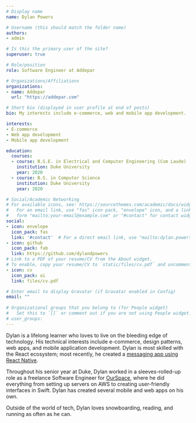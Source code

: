 ```yaml
---
# Display name
name: Dylan Powers

# Username (this should match the folder name)
authors:
- admin

# Is this the primary user of the site?
superuser: true

# Role/position
role: Software Engineer at Addepar

# Organizations/Affiliations
organizations:
- name: Addepar
  url: "https://addepar.com"

# Short bio (displayed in user profile at end of posts)
bio: My interests include e-commerce, web and mobile app development.

interests:
- E-commerce
- Web app development
- Mobile app development

education:
  courses:
  - course: B.S.E. in Electrical and Computer Engineering (Cum Laude)
    institution: Duke University
    year: 2020
  - course: B.S. in Computer Science
    institution: Duke University
    year: 2020

# Social/Academic Networking
# For available icons, see: https://sourcethemes.com/academic/docs/widgets/#icons
#   For an email link, use "fas" icon pack, "envelope" icon, and a link in the
#   form "mailto:your-email@example.com" or "#contact" for contact widget.
social:
- icon: envelope
  icon_pack: fas
  link: '#contact'  # For a direct email link, use "mailto:dylan.powers@duke.edu".
- icon: github
  icon_pack: fab
  link: https://github.com/dylandpowers
# Link to a PDF of your resume/CV from the About widget.
# To enable, copy your resume/CV to `static/files/cv.pdf` and uncomment the lines below.  
- icon: cv
  icon_pack: ai
  link: files/cv.pdf

# Enter email to display Gravatar (if Gravatar enabled in Config)
email: ""
  
# Organizational groups that you belong to (for People widget)
#   Set this to `[]` or comment out if you are not using People widget.  
# user_groups:
---
```


Dylan is a lifelong learner who loves to live on the bleeding edge of technology. His technical interests include e-commerce, design patterns, web apps, and mobile application development. Dylan is most skilled with the React ecosystem; most recently, he created a [messaging app using React Native](https://github.com/dylandpowers/rn-messenger).

Throughout his senior year at Duke, Dylan worked in a sleeves-rolled-up role as a freelance Software Engineer for [OurSpace](https://ourspaceapp.com), where he did everything from setting up servers on AWS to creating user-friendly interfaces in Swift. Dylan has created several mobile and web apps on his own.

Outside of the world of tech, Dylan loves snowboarding, reading, and running as often as he can. 

